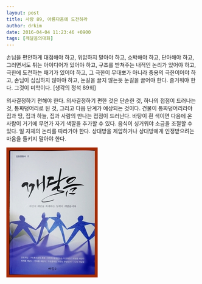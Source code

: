 ```yaml
---
layout: post
title: 사랑 89, 아름다움에 도전하라
author: drkim
date: 2016-04-04 11:23:46 +0900
tags: [깨달음의대화]
---
```

손님을 편안하게 대접해야 하고, 위압하지 말아야 하고, 소박해야 하고, 단아해야 하고, 그러면서도 튀는 아이디어가 있어야 하고, 구조를 받쳐주는 내적인 논리가 있어야 하고, 극한에 도전하는 패기가 있어야 하고, 그 극한이 무대뽀가 아니라 중용의 극한이어야 하고, 손님이 심심하지 않아야 하고, 눈길을 끌지 않는듯 눈길을 끌어야 한다. 즐거워야 한다. 그것이 미학이다. [생각의 정석 89회] 

  


의사결정하기 편해야 한다. 의사결정하기 편한 것은 단순한 것, 하나의 접점이 드러나는 것, 통짜덩어리로 된 것, 그리고 다음 단계가 예상되는 것이다. 건물이 통짜덩어리라야 집과 땅, 집과 하늘, 집과 사람의 만나는 접점이 드러난다. 바탕이 흰 색이면 다음에 온 사람이 거기에 무언가 자기 색깔을 추가할 수 있다. 음식이 싱거워야 소금을 조절할 수 있다. 일 자체의 논리를 따라가야 한다. 상대방을 제압하거나 상대방에게 인정받으려는 마음을 들키지 말아야 한다. 

  


  



![](/files/attach/images/198/631/694/aDSC01523.JPG)